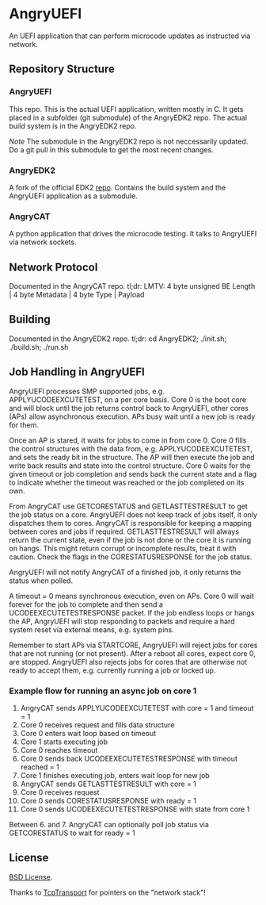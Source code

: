 # AngryUEFI

An UEFI application that can perform microcode updates as instructed via network.

## Repository Structure

### AngryUEFI

This repo. This is the actual UEFI application, written mostly in C. It gets placed in a subfolder (git submodule) of the AngryEDK2 repo. The actual build system is in the AngryEDK2 repo.

*Note* The submodule in the AngryEDK2 repo is not neccessarily updated. Do a git pull in this submodule to get the most recent changes.

### AngryEDK2

A fork of the official EDK2 [repo](https://github.com/tianocore/edk2). Contains the build system and the AngryUEFI application as a submodule.

### AngryCAT

A python application that drives the microcode testing. It talks to AngryUEFI via network sockets.

## Network Protocol

Documented in the AngryCAT repo. tl;dr: LMTV: 4 byte unsigned BE Length | 4 byte Metadata | 4 byte Type | Payload

## Building

Documented in the AngryEDK2 repo. tl;dr: cd AngryEDK2; ./init.sh; ./build.sh; ./run.sh

## Job Handling in AngryUEFI

AngryUEFI processes SMP supported jobs, e.g. APPLYUCODEEXCUTETEST, on a per core basis. Core 0 is the boot core and will block until the job returns control back to AngryUEFI, other cores (APs) allow asynchronous execution. APs busy wait until a new job is ready for them.

Once an AP is stared, it waits for jobs to come in from core 0. Core 0 fills the control structures with the data from, e.g. APPLYUCODEEXCUTETEST, and sets the ready bit in the structure. The AP will then execute the job and write back results and state into the control structure. Core 0 waits for the given timeout or job completion and sends back the current state and a flag to indicate whether the timeout was reached or the job completed on its own.

From AngryCAT use GETCORESTATUS and GETLASTTESTRESULT to get the job status on a core. AngryUEFI does not keep track of jobs itself, it only dispatches them to cores. AngryCAT is responsible for keeping a mapping between cores and jobs if required. GETLASTTESTRESULT will always return the current state, even if the job is not done or the core it is running on hangs. This might return corrupt or incomplete results, treat it with caution. Check the flags in the CORESTATUSRESPONSE for the job status.

AngryUEFI will not notify AngryCAT of a finished job, it only returns the status when polled.

A timeout = 0 means synchronous execution, even on APs. Core 0 will wait forever for the job to complete and then send a UCODEEXECUTETESTRESPONSE packet. If the job endless loops or hangs the AP, AngryUEFI will stop responding to packets and require a hard system reset via external means, e.g. system pins.

Remember to start APs via STARTCORE, AngryUEFI will reject jobs for cores that are not running (or not present). After a reboot all cores, expect core 0, are stopped. AngryUEFI also rejects jobs for cores that are otherwise not ready to accept them, e.g. currently running a job or locked up.

### Example flow for running an async job on core 1
1. AngryCAT sends APPLYUCODEEXCUTETEST with core = 1 and timeout = 1
2. Core 0 receives request and fills data structure
3. Core 0 enters wait loop based on timeout
4. Core 1 starts executing job
5. Core 0 reaches timeout
6. Core 0 sends back UCODEEXECUTETESTRESPONSE with timeout reached = 1
7. Core 1 finishes executing job, enters wait loop for new job
8. AngryCAT sends GETLASTTESTRESULT with core = 1
9. Core 0 receives request
10. Core 0 sends CORESTATUSRESPONSE with ready = 1
11. Core 0 sends UCODEEXECUTETESTRESPONSE with state from core 1

Between 6. and 7. AngryCAT can optionally poll job status via GETCORESTATUS to wait for ready = 1

## License
[BSD License](http://opensource.org/licenses/bsd-license.php).

Thanks to [TcpTransport](https://github.com/vinxue/TcpTransport) for pointers on the "network stack"!
